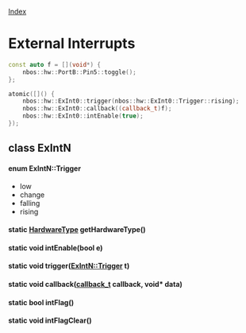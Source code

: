 [Index](../../index.hpp.md#index)

# External Interrupts

```c++
const auto f = [](void*) {
    nbos::hw::PortB::Pin5::toggle();
};

atomic([]() {
    nbos::hw::ExInt0::trigger(nbos::hw::ExInt0::Trigger::rising);
    nbos::hw::ExInt0::callback((callback_t)f);
    nbos::hw::ExInt0::intEnable(true);
});
```

## class ExIntN

#### enum ExIntN::Trigger
* low
* change
* falling
* rising

#### static [HardwareType](hardwaretype.hpp.md#enum-hardwaretype) getHardwareType()

#### static void intEnable(bool e)

#### static void trigger([ExIntN::Trigger](exint.hpp.md#enum-exintntrigger) t)

#### static void callback([callback_t](../type.hpp.md#callback_t--void-void) callback, void\* data)

#### static bool intFlag()

#### static void intFlagClear()
